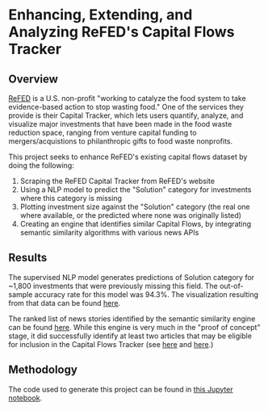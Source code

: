 # Enhancing, Extending, and Analyzing ReFED's Capital Flows Tracker

## Overview 
[ReFED](https://www.refed.org/) is a U.S. non-profit "working to catalyze the food system to take evidence-based action to stop wasting food." One of the services they provide is their Capital Tracker, which lets users quantify, analyze, and visualize major investments that have been made in the food waste reduction space, ranging from venture capital funding to mergers/acquistions to philanthropic gifts to food waste nonprofits.

This project seeks to enhance ReFED's existing capital flows dataset by doing the following: 
1. Scraping the ReFED Capital Tracker from ReFED's website
2. Using a NLP model to predict the "Solution" category for investments where this category is missing
3. Plotting investment size against the "Solution" category (the real one where available, or the predicted where none was originally listed)
4. Creating an engine that identifies similar Capital Flows, by integrating semantic similarity algorithms with various news APIs

## Results
The supervised NLP model generates predictions of Solution category for ~1,800 investments that were previously missing this field. The out-of-sample accuracy rate for this model was 94.3%. The visualization resulting from that data can be found [here](https://jakejsmith.github.io/refed_capital_tracker.html). 

The ranked list of news stories identified by the semantic similarity engine can be found [here](https://github.com/jakejsmith/ReFED-capital/blob/main/scores.csv). While this engine is very much in the "proof of concept" stage, it did successfully identify at least two articles that may be eligible for inclusion in the Capital Flows Tracker (see [here](https://financialpost.com/globe-newswire/media-advisory-papa-johns-canada-to-present-73411-donation-to-second-harvest) and [here](https://www.prnewswire.com/news-releases/mazda-foundation-usa-inc-awards-grants-to-focus-on-hunger-relief-stem-and-workforce-development-in-underserved-communities-across-the-us-302385679.html).)

## Methodology
The code used to generate this project can be found in [this Jupyter notebook](https://github.com/jakejsmith/ReFED-capital/blob/main/ReFED%20Final.ipynb).
